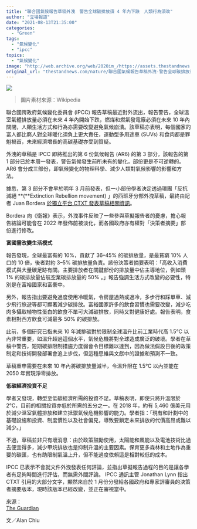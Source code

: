 ```yaml
---
title: "聯合國氣候報告草稿外洩　警告全球碳排放須 4 年內下跌　人類行為須改"
author: "立場報道"
date: "2021-08-13T21:35:00"
categories:
  - "Green"
tags:
  - "氣候變化"
  - "ipcc"
topics:
  - "氣候變化"
image: "http://web.archive.org/web/2020im_/https://assets.thestandnews.com/media/photos/14-16_copy_WU8q4nz.png"
original_url: "thestandnews.com/nature/聯合國氣候報告草稿外洩-警告全球碳排放須-4-年內下跌-人類行為須改"
---
```

![](http://web.archive.org/web/2020im_/https://assets.thestandnews.com/media/photos/14-16_copy_WU8q4nz.png)
> 圖片素材來源：Wikipedia

聯合國跨政府氣候變化委員會 (IPCC) 報告草稿最近對外流出，報告警告，全球溫室氣體排放量必須在未來 4 年內開始下跌，燃煤和燃氣發電廠必須在未來 10 年內關閉，人類生活方式和行為亦需要改變避免氣候崩潰。該草稿亦表明，每個國家的富人都比窮人對全球暖化須負上更大責任，運動型多用途車 (SUVs) 和食肉都是罪魁禍首，未來經濟增長的高碳基礎亦受到質疑。

外洩的草稿是 IPCC 即將推出的第 6 份氣候報告 (AR6) 的第 3 部分，該報告的第 1 部分已於本周一發表，警告氣候發生前所未有的變化，部份更是不可逆轉的。 AR6 會分成三部份，即氣候變化的物理科學、減少人類對氣候影響的影響和方法。

據悉，第 3 部分不會早於明年 3 月前發表，但一小部份學者決定透過環團「反抗滅絕 **(**Extinction Rebellion movement) 」的西班牙分部外洩草稿，最終由記者 Juan Bordera [於獨立平台 CTXT 發表草稿相關資訊](http://web.archive.org/web/20210813173314/https://ctxt.es/es/20210801/Politica/36900/IPCC-cambio-climatico-colapso-medioambiental-decrecimiento.htm)。

Bordera 向《衛報》表示，外洩事件反映了一些參與草擬報告者的憂慮，擔心報告結論可能會在 2022 年發佈前被淡化，而各國政府亦有權對「決策者摘要」部份進行修改。

**富國需改變生活模式**

報告發現，全球最富有的 10%，貢獻了 36–45% 的碳排放量，是最貧窮 10% 人口的 10 倍，後者對約 3–5% 碳排放量負責。該份決策者摘要表明：「高收入消費模式與大量碳足跡有關。主要排放者在關鍵部份的排放量中佔主導地位，例如頭 1% 的碳排放量佔航空業碳排放量的 50% 。」報告強調生活方式改變的必要性，特別是在富裕國家和富豪中。

另外，報告指出要避免過度使用冷暖氣，令房屋過熱或過冷，多步行和踩單車、減少飛行旅遊等都可顯著減少碳排放。富裕國家許多的飲食習慣也需要改變，減少吃肉多攝取植物性蛋白的飲食不單可大減碳排放，同時又對健康好處。報告表明，食素相對西方飲食可減最多 50% 的碳排放。

此前，多個研究已指未來 10 年減排碳對於限制全球溫升比前工業時代高 1.5°C 以內非常重要，如溫升超過這個水平，氣候危機將對全球造成廣泛的破壞。學者在草稿中警告，短期碳排限制措施力度弱會令目標難以達到，因為做法假設日後的政策制定和技術開發部署會追上步伐，但這種思維與文獻中的證據和預測不一致。

草稿重申需要在未來 10 年內將碳排放量減半，令溫升限在 1.5°C 以內並能在 2050 年實現淨零排放。

**低碳經濟投資不足**

學者又發現，轉型至低碳經濟所需的投資不足。草稿表明，即使只將升溫限於 2°C，目前的相關投資亦低於所需的五分之一。在 2018 年，約有 5,460 億美元用於減少溫室氣體排放和建立抵禦氣候危機影響的能力。學者指：「現有和計劃中的基礎設施和投資、制度慣性以及社會偏見，導致要鎖定未來排放的代價高昂或難以減少。」

不過，草稿並非只有壞消息：由於政策鼓勵使用，太陽能和風能以及電池技術比過去便宜得多，減少甲烷排放也是抑制升溫的主要因素。保育更多森林和土地作為重要的碳匯，也有助限制氣溫上升，但不能過度依賴這是相對較低的成本。

IPCC 已表示不會就文件外洩發表任何評論，並指出草擬報告過程的目的是讓各學者有足夠時間進行評估，而無需外間評論。 IPCC 通訊主管 Jonathan Lynn 指出 CTXT 引用的大部分文字，顯然來自於 1 月份分發給各國政府和專家評審員的決策者摘要版本，現時該版本已經改變，並正在審視當中。

來源：  
[The Guardian](http://web.archive.org/web/20210813173314/https://www.theguardian.com/environment/2021/aug/12/greenhouse-gas-emissions-must-peak-within-4-years-says-leaked-un-report)

文／Alan Chiu